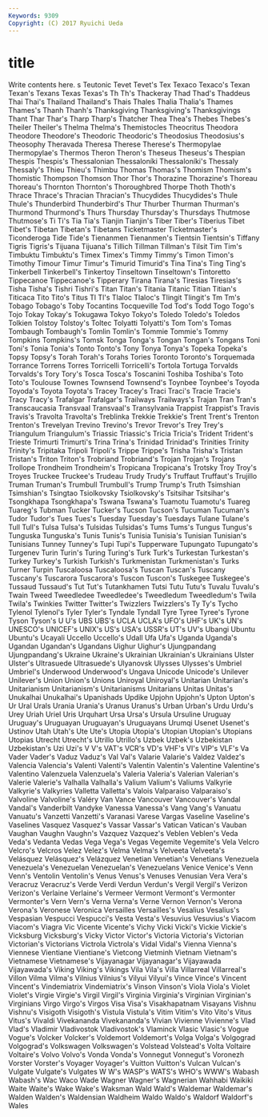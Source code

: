 ```yaml
---
Keywords: 9309 
Copyright: (C) 2017 Ryuichi Ueda
---
```


# title

Write contents here.
s Teutonic Tevet Tevet's Tex
Texaco Texaco's Texan Texan's Texans Texas Texas's Th Th's Thackeray
Thad Thad's Thaddeus Thai Thai's Thailand Thailand's Thais Thales Thalia
Thalia's Thames Thames's Thanh Thanh's Thanksgiving Thanksgiving's Thanksgivings Thant Thar
Thar's Tharp Tharp's Thatcher Thea Thea's Thebes Thebes's Theiler Theiler's
Thelma Thelma's Themistocles Theocritus Theodora Theodore Theodore's Theodoric Theodoric's Theodosius
Theodosius's Theosophy Theravada Theresa Therese Therese's Thermopylae Thermopylae's Thermos Theron
Theron's Theseus Theseus's Thespian Thespis Thespis's Thessalonian Thessaloníki Thessaloníki's Thessaly
Thessaly's Thieu Thieu's Thimbu Thomas Thomas's Thomism Thomism's Thomistic Thompson
Thomson Thor Thor's Thorazine Thorazine's Thoreau Thoreau's Thornton Thornton's Thoroughbred
Thorpe Thoth Thoth's Thrace Thrace's Thracian Thracian's Thucydides Thucydides's Thule
Thule's Thunderbird Thunderbird's Thur Thurber Thurman Thurman's Thurmond Thurmond's Thurs
Thursday Thursday's Thursdays Thutmose Thutmose's Ti Ti's Tia Tia's Tianjin
Tianjin's Tiber Tiber's Tiberius Tibet Tibet's Tibetan Tibetan's Tibetans Ticketmaster
Ticketmaster's Ticonderoga Tide Tide's Tienanmen Tienanmen's Tientsin Tientsin's Tiffany Tigris
Tigris's Tijuana Tijuana's Tillich Tillman Tillman's Tilsit Tim Tim's Timbuktu
Timbuktu's Timex Timex's Timmy Timmy's Timon Timon's Timothy Timour Timur
Timur's Timurid Timurid's Tina Tina's Ting Ting's Tinkerbell Tinkerbell's Tinkertoy
Tinseltown Tinseltown's Tintoretto Tippecanoe Tippecanoe's Tipperary Tirana Tirana's Tiresias Tiresias's
Tisha Tisha's Tishri Tishri's Titan Titan's Titania Titanic Titian Titian's
Titicaca Tito Tito's Titus Tl Tl's Tlaloc Tlaloc's Tlingit Tlingit's
Tm Tm's Tobago Tobago's Toby Tocantins Tocqueville Tod Tod's Todd
Togo Togo's Tojo Tokay Tokay's Tokugawa Tokyo Tokyo's Toledo Toledo's
Toledos Tolkien Tolstoy Tolstoy's Toltec Tolyatti Tolyatti's Tom Tom's Tomas
Tombaugh Tombaugh's Tomlin Tomlin's Tommie Tommie's Tommy Tompkins Tompkins's Tomsk
Tonga Tonga's Tongan Tongan's Tongans Toni Toni's Tonia Tonia's Tonto
Tonto's Tony Tonya Tonya's Topeka Topeka's Topsy Topsy's Torah Torah's
Torahs Tories Toronto Toronto's Torquemada Torrance Torrens Torres Torricelli Torricelli's
Tortola Tortuga Torvalds Torvalds's Tory Tory's Tosca Tosca's Toscanini Toshiba
Toshiba's Toto Toto's Toulouse Townes Townsend Townsend's Toynbee Toynbee's Toyoda
Toyoda's Toyota Toyota's Tracey Tracey's Traci Traci's Tracie Tracie's Tracy
Tracy's Trafalgar Trafalgar's Trailways Trailways's Trajan Tran Tran's Transcaucasia Transvaal
Transvaal's Transylvania Trappist Trappist's Travis Travis's Travolta Travolta's Treblinka Trekkie
Trekkie's Trent Trent's Trenton Trenton's Trevelyan Trevino Trevino's Trevor Trevor's
Trey Trey's Triangulum Triangulum's Triassic Triassic's Tricia Tricia's Trident Trident's
Trieste Trimurti Trimurti's Trina Trina's Trinidad Trinidad's Trinities Trinity Trinity's
Tripitaka Tripoli Tripoli's Trippe Trippe's Trisha Trisha's Tristan Tristan's Triton
Triton's Trobriand Trobriand's Trojan Trojan's Trojans Trollope Trondheim Trondheim's Tropicana
Tropicana's Trotsky Troy Troy's Troyes Truckee Truckee's Trudeau Trudy Trudy's
Truffaut Truffaut's Trujillo Truman Truman's Trumbull Trumbull's Trump Trump's Truth
Tsimshian Tsimshian's Tsingtao Tsiolkovsky Tsiolkovsky's Tsitsihar Tsitsihar's Tsongkhapa Tsongkhapa's Tswana
Tswana's Tuamotu Tuamotu's Tuareg Tuareg's Tubman Tucker Tucker's Tucson Tucson's
Tucuman Tucuman's Tudor Tudor's Tues Tues's Tuesday Tuesday's Tuesdays Tulane
Tulane's Tull Tull's Tulsa Tulsa's Tulsidas Tulsidas's Tums Tums's Tungus
Tungus's Tunguska Tunguska's Tunis Tunis's Tunisia Tunisia's Tunisian Tunisian's Tunisians
Tunney Tunney's Tupi Tupi's Tupperware Tupungato Tupungato's Turgenev Turin Turin's
Turing Turing's Turk Turk's Turkestan Turkestan's Turkey Turkey's Turkish Turkish's
Turkmenistan Turkmenistan's Turks Turner Turpin Tuscaloosa Tuscaloosa's Tuscan Tuscan's Tuscany
Tuscany's Tuscarora Tuscarora's Tuscon Tuscon's Tuskegee Tuskegee's Tussaud Tussaud's Tut
Tut's Tutankhamen Tutsi Tutu Tutu's Tuvalu Tuvalu's Twain Tweed Tweedledee
Tweedledee's Tweedledum Tweedledum's Twila Twila's Twinkies Twitter Twitter's Twizzlers Twizzlers's
Ty Ty's Tycho Tylenol Tylenol's Tyler Tyler's Tyndale Tyndall Tyre
Tyree Tyree's Tyrone Tyson Tyson's U U's UBS UBS's UCLA
UCLA's UFO's UHF's UK's UN's UNESCO's UNICEF's UNIX's US's USA's
USSR's UT's UV's Ubangi Ubuntu Ubuntu's Ucayali Uccello Uccello's Udall
Ufa Ufa's Uganda Uganda's Ugandan Ugandan's Ugandans Uighur Uighur's Ujungpandang
Ujungpandang's Ukraine Ukraine's Ukrainian Ukrainian's Ukrainians Ulster Ulster's Ultrasuede Ultrasuede's
Ulyanovsk Ulysses Ulysses's Umbriel Umbriel's Underwood Underwood's Ungava Unicode Unicode's
Unilever Unilever's Union Union's Unions Uniroyal Uniroyal's Unitarian Unitarian's Unitarianism
Unitarianism's Unitarianisms Unitarians Unitas Unitas's Unukalhai Unukalhai's Upanishads Updike Upjohn
Upjohn's Upton Upton's Ur Ural Urals Urania Urania's Uranus Uranus's
Urban Urban's Urdu Urdu's Urey Uriah Uriel Uris Urquhart Ursa
Ursa's Ursula Ursuline Uruguay Uruguay's Uruguayan Uruguayan's Uruguayans Urumqi Usenet
Usenet's Ustinov Utah Utah's Ute Ute's Utopia Utopia's Utopian Utopian's
Utopians Utopias Utrecht Utrecht's Utrillo Utrillo's Uzbek Uzbek's Uzbekistan Uzbekistan's
Uzi Uzi's V V's VAT's VCR's VD's VHF's VI's VIP's
VLF's Va Vader Vader's Vaduz Vaduz's Val Val's Valarie Valarie's
Valdez Valdez's Valencia Valencia's Valenti Valenti's Valentin Valentin's Valentine Valentine's
Valentino Valenzuela Valenzuela's Valeria Valeria's Valerian Valerian's Valerie Valerie's Valhalla
Valhalla's Valium Valium's Valiums Valkyrie Valkyrie's Valkyries Valletta Valletta's Valois
Valparaiso Valparaiso's Valvoline Valvoline's Valéry Van Vance Vancouver Vancouver's Vandal
Vandal's Vanderbilt Vandyke Vanessa Vanessa's Vang Vang's Vanuatu Vanuatu's Vanzetti
Vanzetti's Varanasi Varese Vargas Vaseline Vaseline's Vaselines Vasquez Vasquez's Vassar
Vassar's Vatican Vatican's Vauban Vaughan Vaughn Vaughn's Vazquez Vazquez's Veblen
Veblen's Veda Veda's Vedanta Vedas Vega Vega's Vegas Vegemite Vegemite's
Vela Velcro Velcro's Velcros Velez Velez's Velma Velma's Velveeta Velveeta's
Velásquez Velásquez's Velázquez Venetian Venetian's Venetians Venezuela Venezuela's Venezuelan Venezuelan's
Venezuelans Venice Venice's Venn Venn's Ventolin Ventolin's Venus Venus's Venuses
Venusian Vera Vera's Veracruz Veracruz's Verde Verdi Verdun Verdun's Vergil
Vergil's Verizon Verizon's Verlaine Verlaine's Vermeer Vermont Vermont's Vermonter Vermonter's
Vern Vern's Verna Verna's Verne Vernon Vernon's Verona Verona's Veronese
Veronica Versailles Versailles's Vesalius Vesalius's Vespasian Vespucci Vespucci's Vesta Vesta's
Vesuvius Vesuvius's Viacom Viacom's Viagra Vic Vicente Vicente's Vichy Vicki
Vicki's Vickie Vickie's Vicksburg Vicksburg's Vicky Victor Victor's Victoria Victoria's
Victorian Victorian's Victorians Victrola Victrola's Vidal Vidal's Vienna Vienna's Viennese
Vientiane Vientiane's Vietcong Vietminh Vietnam Vietnam's Vietnamese Vietnamese's Vijayanagar Vijayanagar's
Vijayawada Vijayawada's Viking Viking's Vikings Vila Vila's Villa Villarreal Villarreal's
Villon Vilma Vilma's Vilnius Vilnius's Vilyui Vilyui's Vince Vince's Vincent
Vincent's Vindemiatrix Vindemiatrix's Vinson Vinson's Viola Viola's Violet Violet's Virgie
Virgie's Virgil Virgil's Virginia Virginia's Virginian Virginian's Virginians Virgo Virgo's
Virgos Visa Visa's Visakhapatnam Visayans Vishnu Vishnu's Visigoth Visigoth's Vistula
Vistula's Vitim Vitim's Vito Vito's Vitus Vitus's Vivaldi Vivekananda Vivekananda's
Vivian Vivienne Vivienne's Vlad Vlad's Vladimir Vladivostok Vladivostok's Vlaminck Vlasic
Vlasic's Vogue Vogue's Volcker Volcker's Voldemort Voldemort's Volga Volga's Volgograd
Volgograd's Volkswagen Volkswagen's Volstead Volstead's Volta Voltaire Voltaire's Volvo Volvo's
Vonda Vonda's Vonnegut Vonnegut's Voronezh Vorster Vorster's Voyager Voyager's Vuitton
Vuitton's Vulcan Vulcan's Vulgate Vulgate's Vulgates W W's WASP's WATS's
WHO's WWW's Wabash Wabash's Wac Waco Wade Wagner Wagner's Wagnerian
Wahhabi Waikiki Waite Waite's Wake Wake's Waksman Wald Wald's Waldemar
Waldemar's Walden Walden's Waldensian Waldheim Waldo Waldo's Waldorf Waldorf's Wales
